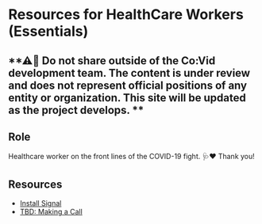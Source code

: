 # Resources for HealthCare Workers (Essentials)

## **⚠🛑 Do not share outside of the Co:Vid development team. The content is under review and does not represent official positions of any entity or organization. This site will be updated as the project develops. **

## Role
Healthcare worker on the front lines of the COVID-19 fight. 🩺♥ Thank you!

## Resources
* [Install Signal](documents/CoVid_Signal_installation_hcw.pdf)
* [TBD: Making a Call]()